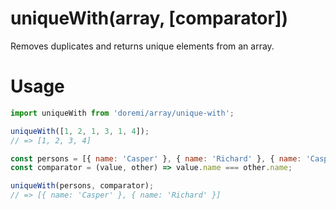 # uniqueWith(array, [comparator])

Removes duplicates and returns unique elements from an array.

# Usage

```js
import uniqueWith from 'doremi/array/unique-with';

uniqueWith([1, 2, 1, 3, 1, 4]);
// => [1, 2, 3, 4]

const persons = [{ name: 'Casper' }, { name: 'Richard' }, { name: 'Casper' }];
const comparator = (value, other) => value.name === other.name;

uniqueWith(persons, comparator);
// => [{ name: 'Casper' }, { name: 'Richard' }]
```

